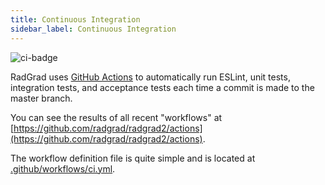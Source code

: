 ```yaml
---
title: Continuous Integration
sidebar_label: Continuous Integration
---
```


![ci-badge](https://github.com/radgrad/radgrad2/workflows/ci-radgrad/badge.svg)

RadGrad  uses [GitHub Actions](https://docs.github.com/en/free-pro-team@latest/actions) to automatically run ESLint, unit tests, integration tests, and acceptance tests each time a commit is made to the master branch.

You can see the results of all recent "workflows" at [https://github.com/radgrad/radgrad2/actions](https://github.com/radgrad/radgrad2/actions).

The workflow definition file is quite simple and is located at
[.github/workflows/ci.yml](https://github.com/radgrad/radgrad2/blob/master/.github/workflows/ci.yml).


